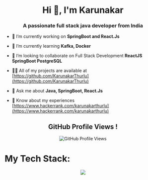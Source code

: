 <h1 align="center">Hi 👋, I'm Karunakar</h1>

<h3 align="center">A passionate full stack java developer from India</h3>

- 🔭 I’m currently working on **SpringBoot and React.Js**

- 🌱 I’m currently learning **Kafka, Docker**

- 👯 I’m looking to collaborate on Full Stack Development **ReactJS SpringBoot PostgreSQL**

- 👨‍💻 All of my projects are available at [https://github.com/KarunakarThurlu](https://github.com/KarunakarThurlu)

- 💬 Ask me about **Java, SpringBoot, React.Js**

- 📄 Know about my experiences [https://www.hackerrank.com/karunakarthurlu](https://www.hackerrank.com/karunakarthurlu)

<div align="center">
  <h2>GitHub Profile Views !</h2>
</div>

<div align="center">
  <img src="https://profile-counter.glitch.me/KarunakarThurlu/count.svg?" alt="GitHub Profile Views" />
</div>


<h1>My Tech Stack:</h1>
<p align="center">
  <a href="https://skillicons.dev">
 <img src="https://skillicons.dev/icons?i=java,spring,postgresql,graphql,eclipse,gradle,github,mongodb,expressjs,react,nodejs,vite,materialui&theme=dark"/>
  </a>
</p>


